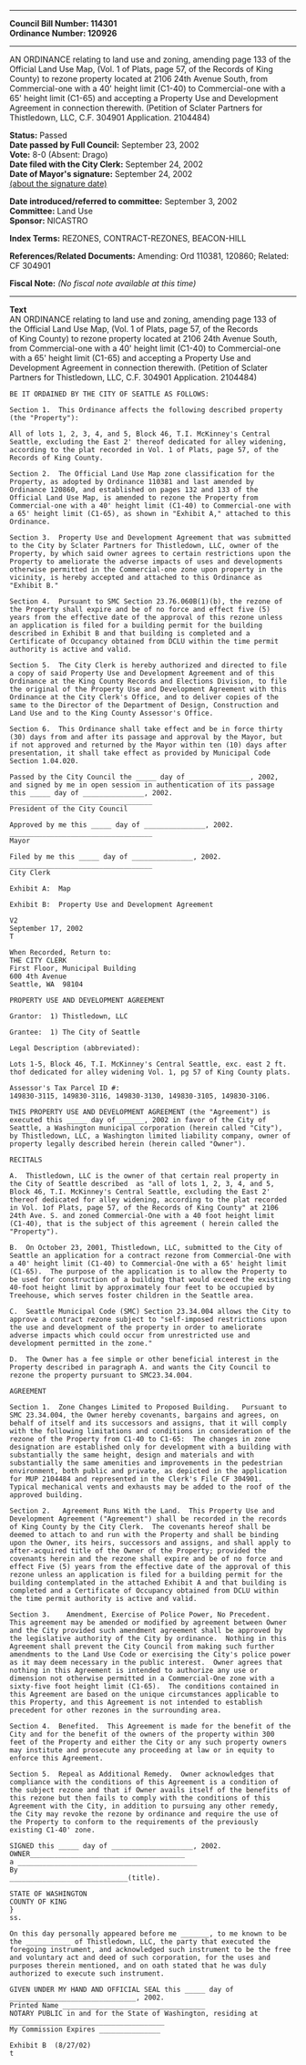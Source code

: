 * * * * *  
  
**Council Bill Number: [](#h0)[](#h2)114301**   
**Ordinance Number: 120926**  
  
* * * * *  
  
AN ORDINANCE relating to land use and zoning, amending page 133 of the Official Land Use Map, (Vol. 1 of Plats, page 57, of the Records of King County) to rezone property located at 2106 24th Avenue South, from Commercial-one with a 40' height limit (C1-40) to Commercial-one with a 65' height limit (C1-65) and accepting a Property Use and Development Agreement in connection therewith. (Petition of Sclater Partners for Thistledown, LLC, C.F. 304901 Application. 2104484)  
  
**Status:** Passed   
**Date passed by Full Council:** September 23, 2002   
**Vote:** 8-0 (Absent: Drago)   
**Date filed with the City Clerk:** September 24, 2002   
**Date of Mayor's signature:** September 24, 2002   
[(about the signature date)](/~public/approvaldate.htm)   
  
  
**Date introduced/referred to committee:** September 3, 2002   
**Committee:** Land Use   
**Sponsor:** NICASTRO   
  
**Index Terms:** REZONES, CONTRACT-REZONES, BEACON-HILL  
  
**References/Related Documents:** Amending: Ord 110381, 120860; Related: CF 304901  
  
**Fiscal Note:** *(No fiscal note available at this time)*  
  
* * * * *  
  
**Text**  
    AN ORDINANCE relating to land use and zoning, amending page 133 of  
    the Official Land Use Map, (Vol. 1 of Plats, page 57, of the Records  
    of King County) to rezone property located at 2106 24th Avenue South,  
    from Commercial-one with a 40' height limit (C1-40) to Commercial-one  
    with a 65' height limit (C1-65) and accepting a Property Use and  
    Development Agreement in connection therewith.  (Petition of Sclater  
    Partners for Thistledown, LLC, C.F. 304901 Application. 2104484)  
  
    BE IT ORDAINED BY THE CITY OF SEATTLE AS FOLLOWS:  
  
    Section 1.  This Ordinance affects the following described property  
    (the "Property"):  
  
    All of lots 1, 2, 3, 4, and 5, Block 46, T.I. McKinney's Central  
    Seattle, excluding the East 2' thereof dedicated for alley widening,  
    according to the plat recorded in Vol. 1 of Plats, page 57, of the  
    Records of King County.  
  
    Section 2.  The Official Land Use Map zone classification for the  
    Property, as adopted by Ordinance 110381 and last amended by  
    Ordinance 120860, and established on pages 132 and 133 of the  
    Official Land Use Map, is amended to rezone the Property from  
    Commercial-one with a 40' height limit (C1-40) to Commercial-one with  
    a 65' height limit (C1-65), as shown in "Exhibit A," attached to this  
    Ordinance.  
  
    Section 3.  Property Use and Development Agreement that was submitted  
    to the City by Sclater Partners for Thistledown, LLC, owner of the  
    Property, by which said owner agrees to certain restrictions upon the  
    Property to ameliorate the adverse impacts of uses and developments  
    otherwise permitted in the Commercial-one zone upon property in the  
    vicinity, is hereby accepted and attached to this Ordinance as  
    "Exhibit B."  
  
    Section 4.  Pursuant to SMC Section 23.76.060B(1)(b), the rezone of  
    the Property shall expire and be of no force and effect five (5)  
    years from the effective date of the approval of this rezone unless  
    an application is filed for a building permit for the building  
    described in Exhibit B and that building is completed and a  
    Certificate of Occupancy obtained from DCLU within the time permit  
    authority is active and valid.  
  
    Section 5.  The City Clerk is hereby authorized and directed to file  
    a copy of said Property Use and Development Agreement and of this  
    Ordinance at the King County Records and Elections Division, to file  
    the original of the Property Use and Development Agreement with this  
    Ordinance at the City Clerk's Office, and to deliver copies of the  
    same to the Director of the Department of Design, Construction and  
    Land Use and to the King County Assessor's Office.  
  
    Section 6.  This Ordinance shall take effect and be in force thirty  
    (30) days from and after its passage and approval by the Mayor, but  
    if not approved and returned by the Mayor within ten (10) days after  
    presentation, it shall take effect as provided by Municipal Code  
    Section 1.04.020.  
  
    Passed by the City Council the _____ day of _______________, 2002,  
    and signed by me in open session in authentication of its passage  
    this _____ day of _______________, 2002.  
    ___________________________________  
    President of the City Council  
  
    Approved by me this _____ day of _______________, 2002.  
    ___________________________________  
    Mayor  
  
    Filed by me this _____ day of _______________, 2002.  
    ___________________________________  
    City Clerk  
  
    Exhibit A:  Map  
  
    Exhibit B:  Property Use and Development Agreement  
  
    V2  
    September 17, 2002  
    T  
  
    When Recorded, Return to:  
    THE CITY CLERK  
    First Floor, Municipal Building  
    600 4th Avenue  
    Seattle, WA  98104  
  
    PROPERTY USE AND DEVELOPMENT AGREEMENT  
  
    Grantor:  1) Thistledown, LLC  
  
    Grantee:  1) The City of Seattle  
  
    Legal Description (abbreviated):  
  
    Lots 1-5, Block 46, T.I. McKinney's Central Seattle, exc. east 2 ft.  
    thof dedicated for alley widening Vol. 1, pg 57 of King County plats.  
  
    Assessor's Tax Parcel ID #:  
    149830-3115, 149830-3116, 149830-3130, 149830-3105, 149830-3106.  
  
    THIS PROPERTY USE AND DEVELOPMENT AGREEMENT (the "Agreement") is  
    executed this _____ day of ______, 2002 in favor of the City of  
    Seattle, a Washington municipal corporation (herein called "City"),  
    by Thistledown, LLC, a Washington limited liability company, owner of  
    property legally described herein (herein called "Owner").  
  
    RECITALS  
  
    A.  Thistledown, LLC is the owner of that certain real property in  
    the City of Seattle described  as "all of lots 1, 2, 3, 4, and 5,  
    Block 46, T.I. McKinney's Central Seattle, excluding the East 2'  
    thereof dedicated for alley widening, according to the plat recorded  
    in Vol. 1of Plats, page 57, of the Records of King County" at 2106  
    24th Ave. S. and zoned Commercial-One with a 40 foot height limit  
    (C1-40), that is the subject of this agreement ( herein called the  
    "Property").  
  
    B.  On October 23, 2001, Thistledown, LLC, submitted to the City of  
    Seattle an application for a contract rezone from Commercial-One with  
    a 40' height limit (C1-40) to Commercial-One with a 65' height limit  
    (C1-65).  The purpose of the application is to allow the Property to  
    be used for construction of a building that would exceed the existing  
    40-foot height limit by approximately four feet to be occupied by  
    Treehouse, which serves foster children in the Seattle area.  
  
    C.  Seattle Municipal Code (SMC) Section 23.34.004 allows the City to  
    approve a contract rezone subject to "self-imposed restrictions upon  
    the use and development of the property in order to ameliorate  
    adverse impacts which could occur from unrestricted use and  
    development permitted in the zone."  
  
    D.  The Owner has a fee simple or other beneficial interest in the  
    Property described in paragraph A. and wants the City Council to  
    rezone the property pursuant to SMC23.34.004.  
  
    AGREEMENT  
  
    Section 1.  Zone Changes Limited to Proposed Building.   Pursuant to  
    SMC 23.34.004, the Owner hereby covenants, bargains and agrees, on  
    behalf of itself and its successors and assigns, that it will comply  
    with the following limitations and conditions in consideration of the  
    rezone of the Property from C1-40 to C1-65:  The changes in zone  
    designation are established only for development with a building with  
    substantially the same height, design and materials and with  
    substantially the same amenities and improvements in the pedestrian  
    environment, both public and private, as depicted in the application  
    for MUP 2104484 and represented in the Clerk's File CF 304901.  
    Typical mechanical vents and exhausts may be added to the roof of the  
    approved building.  
  
    Section 2.   Agreement Runs With the Land.  This Property Use and  
    Development Agreement ("Agreement") shall be recorded in the records  
    of King County by the City Clerk.  The covenants hereof shall be  
    deemed to attach to and run with the Property and shall be binding  
    upon the Owner, its heirs, successors and assigns, and shall apply to  
    after-acquired title of the Owner of the Property; provided the  
    covenants herein and the rezone shall expire and be of no force and  
    effect Five (5) years from the effective date of the approval of this  
    rezone unless an application is filed for a building permit for the  
    building contemplated in the attached Exhibit A and that building is  
    completed and a Certificate of Occupancy obtained from DCLU within  
    the time permit authority is active and valid.  
  
    Section 3.    Amendment, Exercise of Police Power, No Precedent.  
    This agreement may be amended or modified by agreement between Owner  
    and the City provided such amendment agreement shall be approved by  
    the legislative authority of the City by ordinance.  Nothing in this  
    Agreement shall prevent the City Council from making such further  
    amendments to the Land Use Code or exercising the City's police power  
    as it may deem necessary in the public interest.  Owner agrees that  
    nothing in this Agreement is intended to authorize any use or  
    dimension not otherwise permitted in a Commercial-One zone with a  
    sixty-five foot height limit (C1-65).  The conditions contained in  
    this Agreement are based on the unique circumstances applicable to  
    this Property, and this Agreement is not intended to establish  
    precedent for other rezones in the surrounding area.  
  
    Section 4.  Benefited.  This Agreement is made for the benefit of the  
    City and for the benefit of the owners of the property within 300  
    feet of the Property and either the City or any such property owners  
    may institute and prosecute any proceeding at law or in equity to  
    enforce this Agreement.  
  
    Section 5.  Repeal as Additional Remedy.  Owner acknowledges that  
    compliance with the conditions of this Agreement is a condition of  
    the subject rezone and that if Owner avails itself of the benefits of  
    this rezone but then fails to comply with the conditions of this  
    Agreement with the City, in addition to pursuing any other remedy,  
    the City may revoke the rezone by ordinance and require the use of  
    the Property to conform to the requirements of the previously  
    existing C1-40' zone.  
  
    SIGNED this _____ day of ____________________, 2002.  
    OWNER______________________________________  
    a ____________________________________________  
    By  
    _____________________________(title).  
  
    STATE OF WASHINGTON  
    COUNTY OF KING  
    }  
    ss.  
  
    On this day personally appeared before me _______, to me known to be  
    the ___________ of Thistledown, LLC, the party that executed the  
    foregoing instrument, and acknowledged such instrument to be the free  
    and voluntary act and deed of such corporation, for the uses and  
    purposes therein mentioned, and on oath stated that he was duly  
    authorized to execute such instrument.  
  
    GIVEN UNDER MY HAND AND OFFICIAL SEAL this _____ day of  
    _______________________________, 2002.  
    Printed Name ___________________________________  
    NOTARY PUBLIC in and for the State of Washington, residing at  
    ______________________________________  
    My Commission Expires _______________  
  
    Exhibit B  (8/27/02)  
    t  
